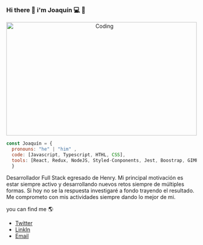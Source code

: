 ### Hi there 👋 i'm Joaquín 💻 🚀

<p  align="center">
<img src="https://user-images.githubusercontent.com/91435597/160306234-9f3dd045-319f-4914-ad61-c208746e905e.gif" alt="Coding" width="100%" height="300vh"/>
</p>

```js
const Joaquín = {
  pronouns: "he" | "him" ,
  code: [Javascript, Typescript, HTHL, CSS],
  tools: [React, Redux, NodeJS, Styled-Conponents, Jest, Boostrap, GIMP, Inkscape, ExpressJS],
  }
  ```
Desarrollador Full Stack egresado de Henry. Mi principal motivación es estar siempre activo y desarrollando nuevos retos siempre de múltiples formas. Si hoy no se la respuesta investigaré a fondo trayendo el resultado.
Me comprometo con mis actividades siempre dando lo mejor de mi.


  you can find me :earth_americas:
  - [Twitter](https://twitter.com/JoaquinR588)
  - [LinkIn](https://www.linkedin.com/in/joaquin58/)
  - <a href="mailto:emersonpess011108@gmail.com?">Email</a>
  
<!--
**Joaquin58/Joaquin58** is a ✨ _special_ ✨ repository because its `README.md` (this file) appears on your GitHub profile.
email image <img src="https://img.shields.io/badge/gmail-%23DD0031.svg?&style=for-the-badge&logo=gmail&logoColor=white"/>
Here are some ideas to get you started:

- 🔭 I’m currently working on ...
- 🌱 I’m currently learning ...
- 👯 I’m looking to collaborate on ...
- 🤔 I’m looking for help with ...
- 💬 Ask me about ...
- 📫 How to reach me: ...
- 😄 Pronouns: ...
- ⚡ Fun fact: ...
-->
